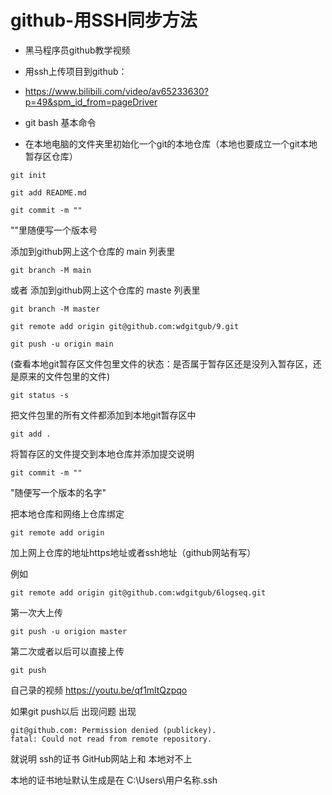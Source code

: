 # github-用SSH同步方法

- 黑马程序员github教学视频
- 用ssh上传项目到github：
- https://www.bilibili.com/video/av65233630?p=49&spm_id_from=pageDriver


- git bash 基本命令

- 在本地电脑的文件夹里初始化一个git的本地仓库（本地也要成立一个git本地暂存区仓库）

```
git init
```

```
git add README.md
```

```
git commit -m ""
```
""里随便写一个版本号

添加到github网上这个仓库的 main 列表里
```
git branch -M main
```
或者
添加到github网上这个仓库的 maste 列表里
```
git branch -M master
```
```
git remote add origin git@github.com:wdgitgub/9.git
```
```
git push -u origin main
```






(查看本地git暂存区文件包里文件的状态：是否属于暂存区还是没列入暂存区，还是原来的文件包里的文件)

```
git status -s
```

把文件包里的所有文件都添加到本地git暂存区中
```
git add .
```

将暂存区的文件提交到本地仓库并添加提交说明
```
git commit -m ""
```
"随便写一个版本的名字"

把本地仓库和网络上仓库绑定
```
git remote add origin 
```
加上网上仓库的地址https地址或者ssh地址（github网站有写）

例如
```
git remote add origin git@github.com:wdgitgub/6logseq.git
```

第一次大上传
```
git push -u origion master
```

第二次或者以后可以直接上传
```
git push
```


自己录的视频
https://youtu.be/qf1mltQzpqo

如果git push以后
出现问题
出现
```
git@github.com: Permission denied (publickey).
fatal: Could not read from remote repository.
```
就说明
ssh的证书 GitHub网站上和 本地对不上

本地的证书地址默认生成是在
C:\Users\用户名称\.ssh







